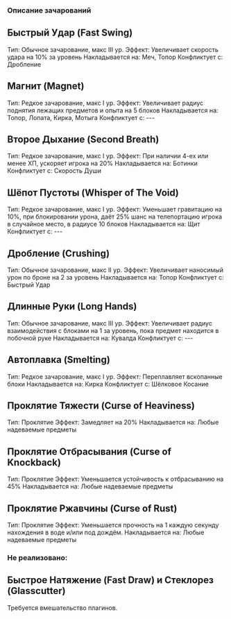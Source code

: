 ### Описание зачарований
## Быстрый Удар (Fast Swing)
Тип: Обычное зачарование, макс III ур.
Эффект: Увеличивает скорость удара на 10% за уровень
Накладывается на: Меч, Топор
Конфликтует с: Дробление
## Магнит (Magnet)
Тип: Редкое зачарование, макс I ур. 
Эффект: Увеличивает радиус поднятия лежащих предметов и опыта на 5 блоков
Накладывается на: Топор, Лопата, Кирка, Мотыга
Конфликтует с: ---
## Второе Дыхание (Second Breath)
Тип: Редкое зачарование, макс I ур. 
Эффект: При наличии 4-ех или менее ХП, ускоряет игрока на 20%
Накладывается на: Ботинки
Конфликтует с: Скорость Души
## Шёпот Пустоты (Whisper of The Void)
Тип: Редкое зачарование, макс I ур. 
Эффект: Уменьшает гравитацию на 10%, при блокировании урона, даёт 25% шанс на телепортацию игрока в случайное место, в радиусе 10 блоков
Накладывается на: Щит
Конфликтует с: ---
## Дробление (Crushing)
Тип: Обычное зачарование, макс II ур. 
Эффект: Увеличивает наносимый урон по броне на 2 за уровень
Накладывается на: Топор
Конфликтует с: Быстрый Удар
## Длинные Руки (Long Hands)
Тип: Обычное зачарование, макс III ур. 
Эффект: Увеличивает радиус взаимодействия с блоками на 1 за уровень, пока предмет находится в побочной руке
Накладывается на: Кувалда
Конфликтует с: ---
## Автоплавка (Smelting)
Тип: Редкое зачарование, макс I ур. 
Эффект: Переплавляет вскопанные блоки
Накладывается на: Кирка
Конфликтует с: Шёлковое Косание

## Проклятие Тяжести (Curse of Heaviness)
Тип: Проклятие
Эффект: Замедляет на 20%
Накладывается на: Любые надеваемые предметы
## Проклятие Отбрасывания (Curse of Knockback)
Тип: Проклятие
Эффект: Уменьшается устойчивость к отбрасыванию на 45%
Накладывается на: Любые надеваемые предметы
## Проклятие Ржавчины (Curse of Rust)
Тип: Проклятие
Эффект: Уменьшается прочность на 1 каждую секунду нахождения в воде и/или под дождём.
Накладывается на: Любые надеваемые предметы

### Не реализовано:
## Быстрое Натяжение (Fast Draw) и Стеклорез (Glasscutter)
Требуется вмешательство плагинов.
